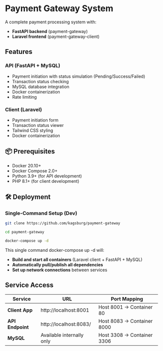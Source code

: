 # Payment Gateway System

A complete payment processing system with:
- **FastAPI backend** (payment-gateway)
- **Laravel frontend** (payment-gateway-client)

## Features

### API (FastAPI  + MySQL)
- Payment initiation with status simulation (Pending/Success/Failed)
- Transaction status checking
- MySQL database integration
- Docker containerization
- Rate limiting

### Client (Laravel)
- Payment initiation form
- Transaction status viewer
- Tailwind CSS styling
- Docker containerization

## 📦 Prerequisites

- Docker 20.10+
- Docker Compose 2.0+
- Python 3.9+ (for API development)
- PHP 8.1+ (for client development)

## 🛠️ Deployment

### Single-Command Setup (Dev)

```bash
git clone https://github.com/kagsburg/payment-gateway
````
```bash
cd payment-gateway
````
```bash
docker-compose up -d
````
This single command docker-compose up -d  will:

- **Build and start all containers** (Laravel client + FastAPI + MySQL)
- **Automatically pull/publish all dependencies**
- **Set up network connections** between services

## Service Access

| Service          | URL                          | Port Mapping              |
|------------------|------------------------------|---------------------------|
| **Client App**   | http://localhost:8001        | Host 8001 → Container 80  |
| **API Endpoint** | http://localhost:8083/       | Host 8083 → Container 8000|
| **MySQL**        | Available internally only    | Host 3308 → Container 3306|